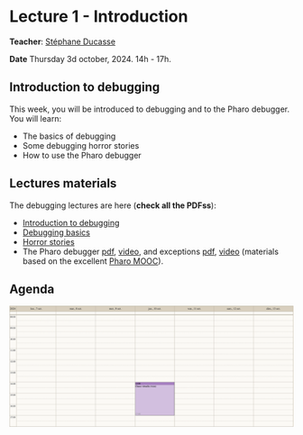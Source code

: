 # Lecture 1 - Introduction
**Teacher**: [Stéphane Ducasse](http://stephane.ducasse.free.fr/)

**Date** Thursday 3d october, 2024. 14h - 17h.

## Introduction to debugging
This week, you will be introduced to debugging and to the Pharo debugger.
You will learn:

- The basics of debugging
- Some debugging horror stories
- How to use the Pharo debugger

## Lectures materials
The debugging lectures are here (**check all the PDFss**):  

- [Introduction to debugging](/additional-resources/debugging/Debugging-Introduction.pdf)
- [Debugging basics](/additional-resources/debugging/Debugging-Basics.pdf)
- [Horror stories](/additional-resources/debugging/Debugging_Bug_Stories.pdf.pdf)
- The Pharo debugger [pdf](http://rmod-pharo-mooc.lille.inria.fr/MOOC/PharoMOOC/Week5/C019-W5S05-Debugging.pdf), [video](http://rmod-pharo-mooc.lille.inria.fr/MOOC/PharoMOOC-Videos/FR/Week5/C019SD-W5-S5-v3.mp4), and exceptions [pdf](http://rmod-pharo-mooc.lille.inria.fr/MOOC/PharoMOOC/Week5/C019-W5S04-Exceptions.pdf), [video](http://rmod-pharo-mooc.lille.inria.fr/MOOC/PharoMOOC-Videos/FR/Week5/C019SD-W5-S4-v3.mp4) (materials based on the excellent [Pharo MOOC](https://mooc.pharo.org/)).


## Agenda

![img](/Week-02-Debugging-10-11-2024/week-02-agenda.png)